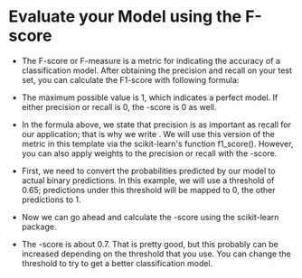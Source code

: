 # Evaluate your Model using the F-score

* The F-score or F-measure is a metric for indicating the accuracy of a classification model. After obtaining the precision and recall on your test set, you can calculate the F1-score with following formula:

* The maximum possible value is 1, which indicates a perfect model. If either precision or recall is 0, the -score is 0 as well.

* In the formula above, we state that precision is as important as recall for our application; that is why we write . We will use this version of the metric in this template via the scikit-learn's function f1_score(). However, you can also apply weights to the precision or recall with the -score.

* First, we need to convert the probabilities predicted by our model to actual binary predictions. In this example, we will use a threshold of 0.65; predictions under this threshold will be mapped to 0, the other predictions to 1.

* Now we can go ahead and calculate the -score using the scikit-learn package.

* The -score is about 0.7. That is pretty good, but this probably can be increased depending on the threshold that you use. You can change the threshold to try to get a better classification model.
